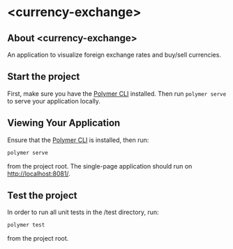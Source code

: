 # \<currency-exchange\>

## About \<currency-exchange\>

An application to visualize foreign exchange rates and buy/sell currencies.

## Start the project

First, make sure you have the [Polymer CLI](https://www.npmjs.com/package/polymer-cli) installed. Then run `polymer serve` to serve your application locally.

## Viewing Your Application

Ensure that the [Polymer CLI](https://www.npmjs.com/package/polymer-cli) is installed, then run:

```bash
polymer serve
```

from the project root. The single-page application should run on <http://localhost:8081/>.

## Test the project

In order to run all unit tests in the /test directory, run:

```bash
polymer test
```

from the project root.